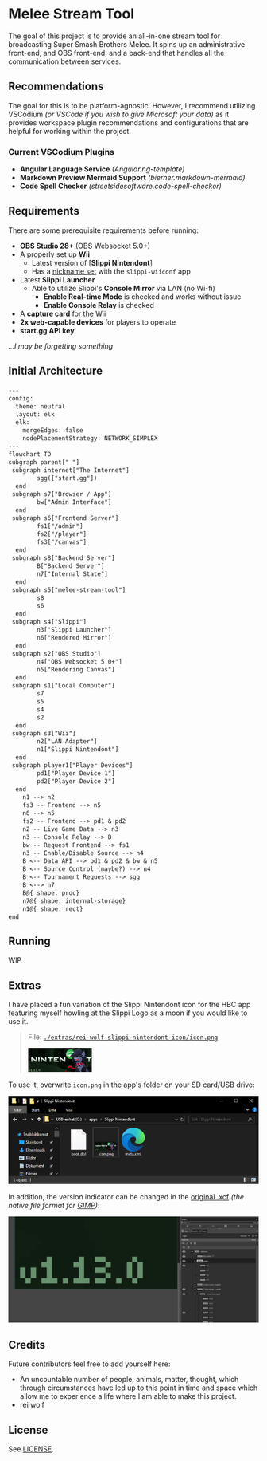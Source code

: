 # Melee Stream Tool
The goal of this project is to provide an all-in-one stream tool for broadcasting Super Smash Brothers Melee. It spins up an administrative front-end, and OBS front-end, and a back-end that handles all the communication between services.

## Recommendations
The goal for this is to be platform-agnostic. However, I recommend utilizing VSCodium *(or VSCode if you wish to give Microsoft your data)* as it provides workspace plugin recommendations and configurations that are helpful for working within the project.

### Current VSCodium Plugins
- **Angular Language Service** *(Angular.ng-template)*
- **Markdown Preview Mermaid Support** *(bierner.markdown-mermaid)*
- **Code Spell Checker** *(streetsidesoftware.code-spell-checker)*

## Requirements
There are some prerequisite requirements before running:
- **OBS Studio 28+** (OBS Websocket 5.0+)
- A properly set up **Wii**
  - Latest version of [**Slippi Nintendont**]
  - Has a [nickname set](extras/README_nickname.png) with the `slippi-wiiconf` app
- Latest **Slippi Launcher**
  - Able to utilize Slippi's **Console Mirror** via LAN (no Wi-fi)
    - **Enable Real-time Mode** is checked and works without issue
    - **Enable Console Relay** is checked
- A **capture card** for the Wii
- **2x web-capable devices** for players to operate 
- **start.gg API key**

*...I may be forgetting something*

## Initial Architecture

```mermaid
---
config:
  theme: neutral
  layout: elk
  elk:
    mergeEdges: false
    nodePlacementStrategy: NETWORK_SIMPLEX
---
flowchart TD
subgraph parent[" "]
 subgraph internet["The Internet"]
        sgg(["start.gg"])
  end
 subgraph s7["Browser / App"]
        bw["Admin Interface"]
  end
 subgraph s6["Frontend Server"]
        fs1["/admin"]
        fs2["/player"]
        fs3["/canvas"]
  end
 subgraph s8["Backend Server"]
        B["Backend Server"]
        n7["Internal State"]
  end
 subgraph s5["melee-stream-tool"]
        s8
        s6
  end
 subgraph s4["Slippi"]
        n3["Slippi Launcher"]
        n6["Rendered Mirror"]
  end
 subgraph s2["OBS Studio"]
        n4["OBS Websocket 5.0+"]
        n5["Rendering Canvas"]
  end
 subgraph s1["Local Computer"]
        s7
        s5
        s4
        s2
  end
 subgraph s3["Wii"]
        n2["LAN Adapter"]
        n1["Slippi Nintendont"]
  end
 subgraph player1["Player Devices"]
        pd1["Player Device 1"]
        pd2["Player Device 2"]
  end
    n1 --> n2
    fs3 -- Frontend --> n5
    n6 --> n5
    fs2 -- Frontend --> pd1 & pd2
    n2 -- Live Game Data --> n3
    n3 -- Console Relay --> B
    bw -- Request Frontend --> fs1
    n3 -- Enable/Disable Source --> n4
    B <-- Data API --> pd1 & pd2 & bw & n5
    B <-- Source Control (maybe?) --> n4
    B <-- Tournament Requests --> sgg
    B <--> n7
    B@{ shape: proc}
    n7@{ shape: internal-storage}
    n1@{ shape: rect}
end
```

## Running

WIP

## Extras

I have placed a fun variation of the Slippi Nintendont icon for the HBC app featuring myself howling at the Slippi Logo as a moon if you would like to use it.

> File: [`./extras/rei-wolf-slippi-nintendont-icon/icon.png`](extras/rei-wolf-slippi-nintendont-icon/icon.png)
> 
> ![](extras/rei-wolf-slippi-nintendont-icon/icon.png)
> 

To use it, overwrite `icon.png` in the app's folder on your SD card/USB drive:

![](extras/rei-wolf-slippi-nintendont-icon/screenshot1.png)

In addition, the version indicator can be changed in the [original .xcf](extras/rei-wolf-slippi-nintendont-icon/nintendont%20icon.xcf) *(the native file format for [GIMP](https://www.gimp.org/))*:

![](extras/rei-wolf-slippi-nintendont-icon/screenshot2.png)

## Credits
Future contributors feel free to add yourself here:
- An uncountable number of people, animals, matter, thought, which through circumstances have led up to this point in time and space which allow me to experience a life where I am able to make this project.
- rei wolf

## License
See [LICENSE](LICENSE).